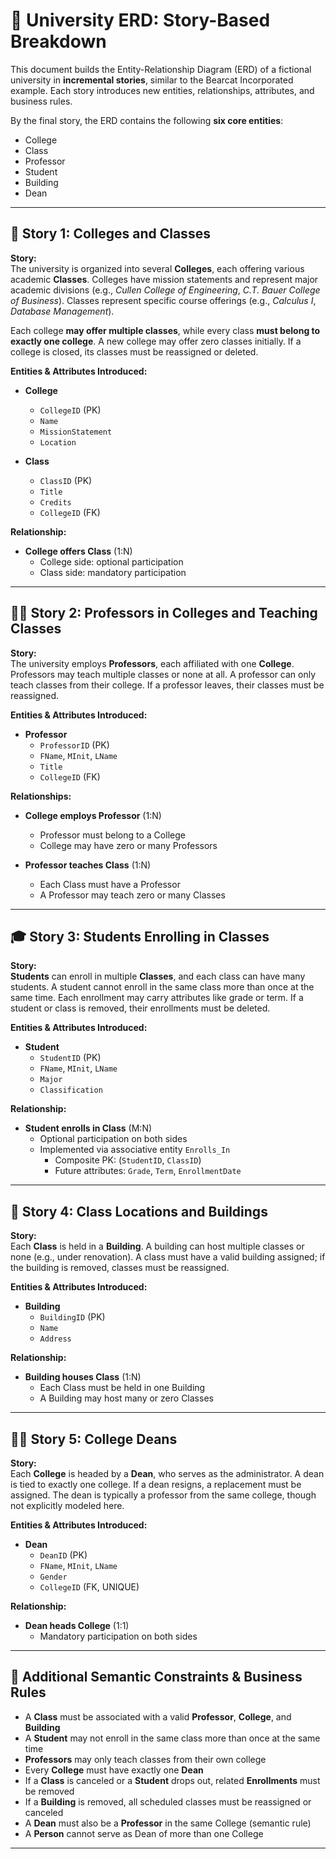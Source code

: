 # 🏫 University ERD: Story-Based Breakdown

This document builds the Entity-Relationship Diagram (ERD) of a fictional university in **incremental stories**, similar to the Bearcat Incorporated example. Each story introduces new entities, relationships, attributes, and business rules.

By the final story, the ERD contains the following **six core entities**:

- College
- Class
- Professor
- Student
- Building
- Dean

---

## 📘 Story 1: Colleges and Classes

**Story:**  
The university is organized into several **Colleges**, each offering various academic **Classes**. Colleges have mission statements and represent major academic divisions (e.g., *Cullen College of Engineering*, *C.T. Bauer College of Business*). Classes represent specific course offerings (e.g., *Calculus I*, *Database Management*).

Each college **may offer multiple classes**, while every class **must belong to exactly one college**. A new college may offer zero classes initially. If a college is closed, its classes must be reassigned or deleted.

**Entities & Attributes Introduced:**

- **College**
  - `CollegeID` (PK)
  - `Name`
  - `MissionStatement`
  - `Location`

- **Class**
  - `ClassID` (PK)
  - `Title`
  - `Credits`
  - `CollegeID` (FK)

**Relationship:**
- **College offers Class** (1:N)
  - College side: optional participation
  - Class side: mandatory participation

---

## 👩‍🏫 Story 2: Professors in Colleges and Teaching Classes

**Story:**  
The university employs **Professors**, each affiliated with one **College**. Professors may teach multiple classes or none at all. A professor can only teach classes from their college. If a professor leaves, their classes must be reassigned.

**Entities & Attributes Introduced:**

- **Professor**
  - `ProfessorID` (PK)
  - `FName`, `MInit`, `LName`
  - `Title`
  - `CollegeID` (FK)

**Relationships:**
- **College employs Professor** (1:N)
  - Professor must belong to a College
  - College may have zero or many Professors

- **Professor teaches Class** (1:N)
  - Each Class must have a Professor
  - A Professor may teach zero or many Classes

---

## 🎓 Story 3: Students Enrolling in Classes

**Story:**  
**Students** can enroll in multiple **Classes**, and each class can have many students. A student cannot enroll in the same class more than once at the same time. Each enrollment may carry attributes like grade or term. If a student or class is removed, their enrollments must be deleted.

**Entities & Attributes Introduced:**

- **Student**
  - `StudentID` (PK)
  - `FName`, `MInit`, `LName`
  - `Major`
  - `Classification`

**Relationship:**
- **Student enrolls in Class** (M:N)
  - Optional participation on both sides
  - Implemented via associative entity `Enrolls_In`
    - Composite PK: (`StudentID`, `ClassID`)
    - Future attributes: `Grade`, `Term`, `EnrollmentDate`

---

## 🏢 Story 4: Class Locations and Buildings

**Story:**  
Each **Class** is held in a **Building**. A building can host multiple classes or none (e.g., under renovation). A class must have a valid building assigned; if the building is removed, classes must be reassigned.

**Entities & Attributes Introduced:**

- **Building**
  - `BuildingID` (PK)
  - `Name`
  - `Address`

**Relationship:**
- **Building houses Class** (1:N)
  - Each Class must be held in one Building
  - A Building may host many or zero Classes

---

## 🧑‍💼 Story 5: College Deans

**Story:**  
Each **College** is headed by a **Dean**, who serves as the administrator. A dean is tied to exactly one college. If a dean resigns, a replacement must be assigned. The dean is typically a professor from the same college, though not explicitly modeled here.

**Entities & Attributes Introduced:**

- **Dean**
  - `DeanID` (PK)
  - `FName`, `MInit`, `LName`
  - `Gender`
  - `CollegeID` (FK, UNIQUE)

**Relationship:**
- **Dean heads College** (1:1)
  - Mandatory participation on both sides

---

## 🧠 Additional Semantic Constraints & Business Rules

- A **Class** must be associated with a valid **Professor**, **College**, and **Building**
- A **Student** may not enroll in the same class more than once at the same time
- **Professors** may only teach classes from their own college
- Every **College** must have exactly one **Dean**
- If a **Class** is canceled or a **Student** drops out, related **Enrollments** must be removed
- If a **Building** is removed, all scheduled classes must be reassigned or canceled
- A **Dean** must also be a **Professor** in the same College (semantic rule)
- A **Person** cannot serve as Dean of more than one College

---
